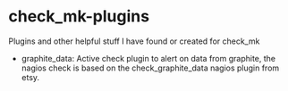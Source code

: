 check_mk-plugins
================

Plugins and other helpful stuff I have found or created for check_mk

* graphite_data: Active check plugin to alert on data from graphite, the nagios check is based on the
                 check_graphite_data nagios plugin from etsy.
